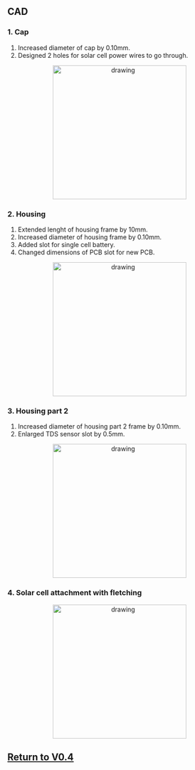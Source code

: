 ## CAD
### 1. Cap
1. Increased diameter of cap by 0.10mm.
2. Designed 2 holes for solar cell power wires to go through.

<p align="center">
<img src="https://user-images.githubusercontent.com/87868879/166604879-920b0879-170c-44ae-938f-38ce60a2ba6a.jpg" alt="drawing" width="300"/>
</p>

### 2. Housing
1. Extended lenght of housing frame by 10mm.
2. Increased diameter of housing frame by 0.10mm.
3. Added slot for single cell battery.
4. Changed dimensions of PCB slot for new PCB.

<p align="center">
<img src="https://user-images.githubusercontent.com/87868879/166604747-99b2107f-cb8f-4ede-92f9-eb3f84212557.jpg" alt="drawing" width="300"/>
</p>

### 3. Housing part 2
1. Increased diameter of housing part 2 frame by 0.10mm.
2. Enlarged TDS sensor slot by 0.5mm.

<p align="center">
<img src="https://user-images.githubusercontent.com/87868879/167042322-896100dd-04d2-4cb5-a131-dcdc036ecfeb.jpg" alt="drawing" width="300"/>
</p>

### 4. Solar cell attachment with fletching
<p align="center">
<img src="https://user-images.githubusercontent.com/87868879/167037050-c722c09d-1397-497c-aa07-957cd55efcfd.jpg" alt="drawing" width="300"/>
</p>


## [Return to V0.4](https://github.com/ARTS-Laboratory/Solar-Charged-UAV-deployable-Penetrometer-System-for-Fault-Detection-of-Geological-Structures/tree/main/hardware_design/V0.0/V0.4)
